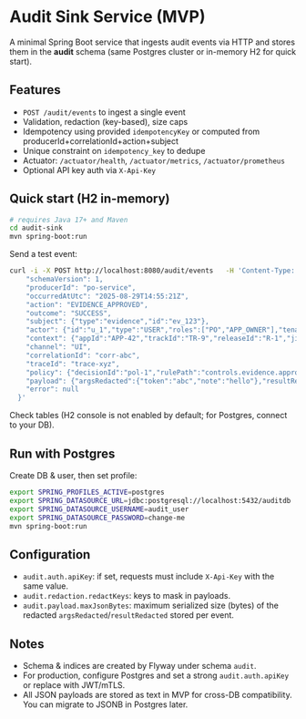 # Audit Sink Service (MVP)

A minimal Spring Boot service that ingests audit events via HTTP and stores them in the **audit** schema (same Postgres cluster or in-memory H2 for quick start).

## Features
- `POST /audit/events` to ingest a single event
- Validation, redaction (key-based), size caps
- Idempotency using provided `idempotencyKey` or computed from producerId+correlationId+action+subject
- Unique constraint on `idempotency_key` to dedupe
- Actuator: `/actuator/health`, `/actuator/metrics`, `/actuator/prometheus`
- Optional API key auth via `X-Api-Key`

## Quick start (H2 in-memory)
```bash
# requires Java 17+ and Maven
cd audit-sink
mvn spring-boot:run
```

Send a test event:
```bash
curl -i -X POST http://localhost:8080/audit/events   -H 'Content-Type: application/json'   -H 'X-Api-Key: dev-key'   -d '{
    "schemaVersion": 1,
    "producerId": "po-service",
    "occurredAtUtc": "2025-08-29T14:55:21Z",
    "action": "EVIDENCE_APPROVED",
    "outcome": "SUCCESS",
    "subject": {"type":"evidence","id":"ev_123"},
    "actor": {"id":"u_1","type":"USER","roles":["PO","APP_OWNER"],"tenantId":"bank-na"},
    "context": {"appId":"APP-42","trackId":"TR-9","releaseId":"R-1","jiraKey":"GOV-101","snowSysId":"SYS-1"},
    "channel": "UI",
    "correlationId": "corr-abc",
    "traceId": "trace-xyz",
    "policy": {"decisionId":"pol-1","rulePath":"controls.evidence.approval"},
    "payload": {"argsRedacted":{"token":"abc","note":"hello"},"resultRedacted":{"status":"approved"},"payloadHash":"sha256:..."},
    "error": null
  }'
```

Check tables (H2 console is not enabled by default; for Postgres, connect to your DB).

## Run with Postgres
Create DB & user, then set profile:
```bash
export SPRING_PROFILES_ACTIVE=postgres
export SPRING_DATASOURCE_URL=jdbc:postgresql://localhost:5432/auditdb
export SPRING_DATASOURCE_USERNAME=audit_user
export SPRING_DATASOURCE_PASSWORD=change-me
mvn spring-boot:run
```

## Configuration
- `audit.auth.apiKey`: if set, requests must include `X-Api-Key` with the same value.
- `audit.redaction.redactKeys`: keys to mask in payloads.
- `audit.payload.maxJsonBytes`: maximum serialized size (bytes) of the redacted `argsRedacted`/`resultRedacted` stored per event.

## Notes
- Schema & indices are created by Flyway under schema `audit`.
- For production, configure Postgres and set a strong `audit.auth.apiKey` or replace with JWT/mTLS.
- All JSON payloads are stored as text in MVP for cross-DB compatibility. You can migrate to JSONB in Postgres later.
